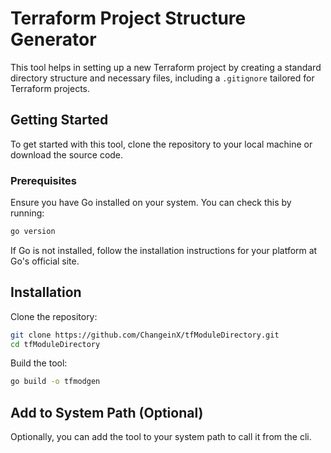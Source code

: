 # Terraform Project Structure Generator

This tool helps in setting up a new Terraform project by creating a standard directory structure and necessary files, including a `.gitignore` tailored for Terraform projects.

## Getting Started

To get started with this tool, clone the repository to your local machine or download the source code.

### Prerequisites

Ensure you have Go installed on your system. You can check this by running:

```sh
go version
```
If Go is not installed, follow the installation instructions for your platform at Go's official site.

## Installation
Clone the repository:
```sh
git clone https://github.com/ChangeinX/tfModuleDirectory.git
cd tfModuleDirectory
```
Build the tool:
```sh
go build -o tfmodgen
```

## Add to System Path (Optional)

Optionally, you can add the tool to your system path to call it from the cli. 